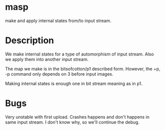 # masp
make and apply internal states from/to input stream.

# Description
We make internal states for a type of automorphism of input stream.
Also we apply them into another input stream.

The map we make is in the bitsofcotton/p1 described form.
However, the +p, -p command only depends on 3 before input images.

Making internal states is enough one in bit stream meaning as in p1.

# Bugs
Very unstable with first upload. Crashes happens and don't happens in same input stream. I don't know why, so we'll continue the debug.
